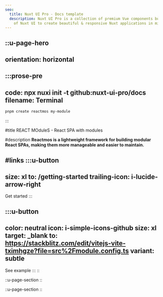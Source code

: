 ```yaml
---
seo:
  title: Nuxt UI Pro - Docs template
  description: Nuxt UI Pro is a collection of premium Vue components built on top
    of Nuxt UI to create beautiful & responsive Nuxt applications in minutes.
---
```


::u-page-hero
---
orientation: horizontal
---
  :::prose-pre
  ---
  code: npx nuxi init -t github:nuxt-ui-pro/docs
  filename: Terminal
  ---
  ```bash
  pnpm create reactmos my-module
  ```
  :::

#title
REACT MOduleS - React SPA with modules

#description
**Reactmos is a lightweight framework for building modular React SPAs, making them more manageable and easier to maintain.**

#links
  :::u-button
  ---
  size: xl
  to: /getting-started
  trailing-icon: i-lucide-arrow-right
  ---
  Get started
  :::

  :::u-button
  ---
  color: neutral
  icon: i-simple-icons-github
  size: xl
  target: _blank
  to: https://stackblitz.com/edit/vitejs-vite-tximhgze?file=src%2Fmodule.config.ts
  variant: subtle
  ---
  See example
  :::
::

::u-page-section
::

::u-page-section
::
